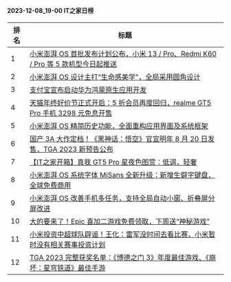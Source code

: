 #### 2023-12-08_19-00  IT之家日榜

| 排名 | 标题|
| --- | ---|
| 1 | [小米澎湃 OS 首批发布计划公布，小米 13 / Pro、Redmi K60 / Pro 等 5 款机型今日起推送](https://www.ithome.com/0/737/758.htm) |
| 2 | [小米澎湃 OS 设计主打“生命感美学”，全局采用圆角设计](https://www.ithome.com/0/737/760.htm) |
| 3 | [支付宝宣布启动华为鸿蒙原生应用开发](https://www.ithome.com/0/737/830.htm) |
| 4 | [天猫年终好价节正式开启：5 折会员再度回归，realme GT5 Pro 手机 3298 元免息开售](https://www.ithome.com/0/737/793.htm) |
| 5 | [小米澎湃 OS 精简历史功能，全面重构应用界面及系统框架](https://www.ithome.com/0/737/752.htm) |
| 6 | [国产 3A 大作定档！《黑神话：悟空》官宣明年 8 月 20 日发售，TGA 2023 新预告公布](https://www.ithome.com/0/737/847.htm) |
| 7 | [【IT之家开箱】真我 GT5 Pro 星夜色图赏：低调，轻奢](https://www.ithome.com/0/737/761.htm) |
| 8 | [小米澎湃 OS 系统字体 MiSans 全新升级：新增生僻字键盘，全球免费商用](https://www.ithome.com/0/737/757.htm) |
| 9 | [小米澎湃 OS 改善手机多任务，支持全局自动小窗、折叠屏分屏改进](https://www.ithome.com/0/737/753.htm) |
| 10 | [大的要来了！Epic 喜加二游戏免费领取，下周送“神秘游戏”](https://www.ithome.com/0/737/794.htm) |
| 11 | [小米投资中超球队辟谣！王化：雷军没时间去看比赛，小米暂时没有相关赛事投资计划](https://www.ithome.com/0/737/767.htm) |
| 12 | [TGA 2023 完整获奖名单：《博德之门 3》年度最佳游戏、《崩坏：星穹铁道》最佳手游](https://www.ithome.com/0/737/889.htm) |
